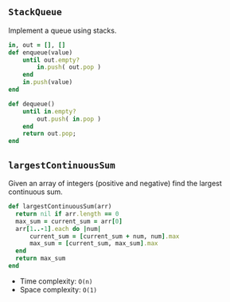 ## `StackQueue`

Implement a queue using stacks.

```ruby
in, out = [], []
def enqueue(value)
    until out.empty?
        in.push( out.pop )
    end
    in.push(value)
end

def dequeue()
    until in.empty?
        out.push( in.pop )
    end
    return out.pop;
end
```

## `largestContinuousSum`

Given an array of integers (positive and negative) find the largest
continuous sum.

```ruby
def largestContinuousSum(arr)
  return nil if arr.length == 0
  max_sum = current_sum = arr[0]
  arr[1..-1].each do |num|
      current_sum = [current_sum + num, num].max
      max_sum = [current_sum, max_sum].max
  end
  return max_sum
end
```

* Time complexity: `O(n)`
* Space complexity: `O(1)`
